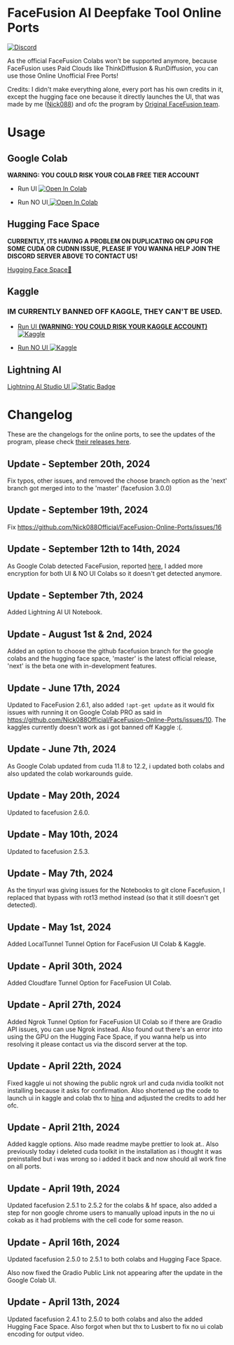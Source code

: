 # FaceFusion AI Deepfake Tool Online Ports

[![Discord](https://img.shields.io/discord/1198701940511617164?color=%23738ADB&label=Discord&style=for-the-badge)](https://discord.gg/osai)

As the official FaceFusion Colabs won't be supported anymore, because FaceFusion uses Paid Clouds like ThinkDiffusion & RunDiffusion, you can use those Online Unofficial Free Ports!


Credits: I didn't make everything alone, every port has his own credits in it, except the hugging face one because it directly launches the UI, that was made by me ([Nick088](https://linktr.ee)) and ofc the program by [Original FaceFusion team](https://github.com/facefusion/facefusion).
# Usage

## Google Colab

**WARNING: YOU COULD RISK YOUR COLAB FREE TIER ACCOUNT**

- Run UI <a target="_blank" href="https://colab.research.google.com/github/Nick088Official/FaceFusion-Online-Ports/blob/main/FaceFusion_UI.ipynb">
  <img src="https://colab.research.google.com/assets/colab-badge.svg" alt="Open In Colab"/>
</a>

- Run NO UI<a target="_blank" href="https://colab.research.google.com/github/Nick088Official/FaceFusion-Online-Ports/blob/main/FaceFusion_Headless_No_UI.ipynb">
  <img src="https://colab.research.google.com/assets/colab-badge.svg" alt="Open In Colab"/>
</a>

## Hugging Face Space

**CURRENTLY, ITS HAVING A PROBLEM ON DUPLICATING ON GPU FOR SOME CUDA OR CUDNN ISSUE, PLEASE IF YOU WANNA HELP JOIN THE DISCORD SERVER ABOVE TO CONTACT US!**

[Hugging Face Space🤗](https://huggingface.co/spaces/Nick088/FaceFusion)

## Kaggle

### IM CURRENTLY BANNED OFF KAGGLE, THEY CAN'T BE USED.

- [Run UI **(WARNING: YOU COULD RISK YOUR KAGGLE ACCOUNT)** ![Kaggle](https://img.shields.io/badge/Kaggle-035a7d?style=for-the-badge&logo=kaggle&logoColor=white)](https://www.kaggle.com/code/nick088/facefusion-ui/notebook)

- [Run NO UI ![Kaggle](https://img.shields.io/badge/Kaggle-035a7d?style=for-the-badge&logo=kaggle&logoColor=white)](https://www.kaggle.com/code/nick088/facefusion-headless-no-ui/notebook)

## Lightning AI
[Lightning AI Studio UI ![Static Badge](https://img.shields.io/badge/Lightning-Studio-%23792EE5?style=flat&logo=lightning&logoColor=%23792EE5&labelColor=white)
](https://lightning.ai/nick088/studios/facefusion-ui)

# Changelog
These are the changelogs for the online ports, to see the updates of the program, please check [their releases here](https://github.com/facefusion/facefusion/releases).
## Update - September 20th, 2024
Fix typos, other issues, and removed the choose branch option as the 'next' branch got merged into to the 'master' (facefusion 3.0.0)
## Update - September 19th, 2024
Fix https://github.com/Nick088Official/FaceFusion-Online-Ports/issues/16
## Update - September 12th to 14th, 2024
As Google Colab detected FaceFusion, reported [here](https://github.com/Nick088Official/FaceFusion-Online-Ports/commit/46b50fefa9b03a79c834fee7410f66559c682406), I added more encryption for both UI & NO UI Colabs so it doesn't get detected anymore.
## Update - September 7th, 2024
Added Lightning AI UI Notebook.
## Update - August 1st & 2nd, 2024
Added an option to choose the github facefusion branch for the google colabs and the hugging face space, 'master' is the latest official release, 'next' is the beta one with in-development features.
## Update - June 17th, 2024
Updated to FaceFusion 2.6.1, also added `!apt-get update` as it would fix issues with running it on Google Colab PRO as said in https://github.com/Nick088Official/FaceFusion-Online-Ports/issues/10. The kaggles currently doesn't work as i got banned off Kaggle :(.
## Update - June 7th, 2024
As Google Colab updated from cuda 11.8 to 12.2, i updated both colabs and also updated the colab workarounds guide.
## Update - May 20th, 2024
Updated to facefusion 2.6.0.
## Update - May 10th, 2024
Updated to facefusion 2.5.3.
## Update - May 7th, 2024
As the tinyurl was giving issues for the Notebooks to git clone Facefusion, I replaced that bypass with rot13 method instead (so that it still doesn't get detected).
## Update - May 1st, 2024
Added LocalTunnel Tunnel Option for FaceFusion UI Colab & Kaggle.
## Update - April 30th, 2024
Added Cloudfare Tunnel Option for FaceFusion UI Colab.
## Update - April 27th, 2024
Added Ngrok Tunnel Option for FaceFusion UI Colab so if there are Gradio API issues, you can use Ngrok instead. Also found out there's an error into using the GPU on the Hugging Face Space, if you wanna help us into resolving it please contact us via the discord server at the top.
## Update - April 22th, 2024
Fixed kaggle ui not showing the public ngrok url and cuda nvidia toolkit not installing because it asks for confirmation. Also shortened up the code to launch ui in kaggle and colab thx to [hina](https://linktr.ee/_hina__) and adjusted the credits to add her ofc.
## Update - April 21th, 2024
Added kaggle options. Also made readme maybe prettier to look at.. Also previously today i deleted cuda toolkit in the installation as i thought it was preinstalled but i was wrong so i added it back and now should all work fine on all ports. 
## Update - April 19th, 2024
Updated facefusion 2.5.1 to 2.5.2 for the colabs & hf space, also added a step for non google chrome users to manually upload inputs in the no ui cokab as it had problems with the cell code for some reason.
## Update - April 16th, 2024
Updated facefusion 2.5.0 to 2.5.1 to both colabs and Hugging Face Space.

Also now fixed the Gradio Public Link not appearing after the update in the Google Colab UI.
## Update - April 13th, 2024
Updated facefusion 2.4.1 to 2.5.0 to both colabs and also the added Hugging Face Space. Also forgot when but thx to Lusbert to fix no ui colab encoding for output video.
